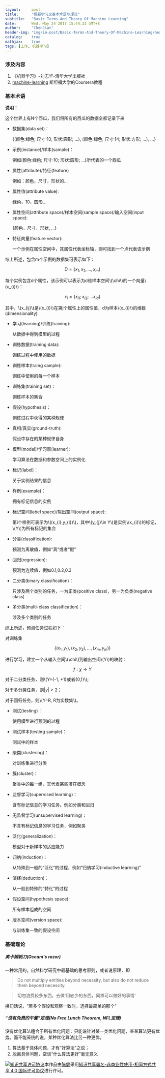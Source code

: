 ```yaml
---
layout:     post
title:      "机器学习之基本术语与理论"
subtitle:   "Basic Terms And Theory Of Machine Learning"
date:       Wed, May 24 2017 15:44:33 GMT+8
author:     "ChenJian"
header-img: "img/in-post/Basic-Terms-And-Theory-Of-Machine-Learning/head_blog.jpg"
catalog:    true
mathjax:    true
tags: [工作, 机器学习]
---
```



### 涉及内容

1. 《机器学习》-刘志华-清华大学出版社
2. [machine-learning](https://www.coursera.org/learn/machine-learning/home/welcome) 斯坦福大学的Coursera教程

### 基本术语

**说明：**

这个世界上有N个西瓜，我们将所有的西瓜的数据全都记录下来

- 数据集(data set)：
	
	{(颜色:绿色; 尺寸:10; 形状:圆形; ...), (颜色:绿色; 尺寸:14; 形状:方形; ...), ...}
	
- 示例(instance)/样本(sample)：
	
	例如(颜色:绿色; 尺寸:10; 形状:圆形; ...)所代表的一个西瓜
	
- 属性(attribute)/特征(feature)

	例如：颜色，尺寸，形状的...
	
- 属性值(attribute value):

	绿色，10，圆形...
	
- 属性空间(attribute space)/样本空间(sample space)/输入空间(input space):

	{颜色，尺寸，形状, ...}
	
- 特征向量(feature vector):

	一个示例在属性空间中，其属性代表坐标轴，则可找到一个点代表该示例

综上所述，包含m个示例的数据集可表示如下：

$$D=\{x_{1}, x_{2}, ..., x_{m}\}$$

每个实例包含d个属性，该示例可以表示为d维样本空间\\(\chi\\)的一个向量\\(x_{i}\\)：

$$x_{i}=\{x_{i1};x_{i2};...x_{id}\}$$

其中，\\(x_{ij}\\)是\\(x_{i}\\)在第j个属性上的属性值，d为样本\\(x_{i}\\)的维数(dimensionality)

- 学习(learning)/训练(training):
	
	从数据中得到模型的过程
	
- 训练数据(training data):

	训练过程中使用的数据
	
- 训练样本(traing sample):

	训练中使用的每一个样本

- 训练集(training set)：

	训练样本的集合
	
- 假设(hypothesis)：
	
	训练过程中获得的某种规律

- 真相/真实(ground-truth):

	假设中存在的某种规律自身
	
- 模型(model)/学习器(learner):

	学习算法在数据和参数空间上的实例化
	
- 标记(label)：

	关于实例结果的信息

- 样例(example)：

	拥有标记信息的实例
	
- 标记空间(label space)/输出空间(output space):

	第i个样例可表示为\\((x_{i},y_{i})\\)，其中\\(y_{j}\in Y\\)是实例\\(x_{i}\\)的标记，\\(Y\\)为所有标记的集合
	
- 分类(classification):

	预测为离散值，例如“真”或者“假”
	
- 回归(regression):

	预测为连续值，例如0.1,0.2,0.3

- 二分类(binary classification)：

	只涉及两个类别的任务，一为正类(positive class)，另一为负类(negative class)
	
- 多分类(multi-class classification)：

	涉及多个类别的任务
	
综上所述，预测任务过程如下：

对训练集

$$\{(x_{1},y_{1}),(x_{2},y_{2}),...,(x_{m},y_{m})\}$$

进行学习，建立一个从输入空间\\(\chi\\)到输出空间\\(Y\\)的映射：

$$f:\chi \rightarrow Y$$

对于二分类任务，则\\(Y={-1, +1}或者{0,1}\\);

对于多分类任务，则$\lvert y\rvert >2$；

对于回归任务，则\\(Y=R, R为实数集\\)。

- 测试(testing)：

	使用模型进行预测的过程

- 测试样本(testing sample)：

	测试中的样本
	
- 聚类(clustering)：

	对训练集进行分类

- 簇(cluster)：

	聚类中的每一组，其代表某些潜在概念
	
- 监督学习(supervised learning)：

	含有标记信息的学习任务，例如分类和回归
	
- 无监督学习(unsupervised learning)：

	不含有标记信息的学习任务，例如聚类
	
- 泛化(generalization)：

	模型对于新样本的适应能力

- 归纳(induction)：

	从特殊到一般的“泛化”的过程，例如“归纳学习(inductive learning)”
	
- 演绎(deduction)：

	从一般到特殊的“特化”的过程
	
- 假设空间(hypothesis space):

	所有样本组成的空间
	
- 版本空间(version space):

	与训练集一致的假设空间
	
### 基础理论

##### 奥卡姆剃刀(Occam's razor)

一种常用的，自然科学研究中最基础的思考原则，或者说原理，即

> Do not multiply entities beyond necessity, but also do not reduce them beyond necessity.

> 切勿浪费较多东西，去做‘用较少的东西，同样可以做好的事情’

换句话说，“若多个假设和观察一致时，选择最简单的那个”

##### “没有免费的午餐”定理(No Free Lunch Theorem, NFL定理)

没有优化算法适合于所有优化问题：只能说针对某一类优化问题，某某算法更有优势。而不能笼统的说，某种优化算法比另一种更优。

1. 算法基于具体问题，才有“好算法”之说；
2. 脱离具体问题，空谈“什么算法更好”毫无意义

<a rel="license" href="http://creativecommons.org/licenses/by-nc-sa/4.0/"><img alt="知识共享许可协议" style="border-width:0" src="https://i.creativecommons.org/l/by-nc-sa/4.0/88x31.png" /></a>本作品由<a xmlns:cc="http://creativecommons.org/ns#" href="https://o-my-chenjian.com/2017/05/24/Basic-Terms-And-Theory-Of-Machine-Learning/" property="cc:attributionName" rel="cc:attributionURL">陈健</a>采用<a rel="license" href="http://creativecommons.org/licenses/by-nc-sa/4.0/">知识共享署名-非商业性使用-相同方式共享 4.0 国际许可协议</a>进行许可。
	
	
	
	
	
	
	
	
	
	
	
	
	
	
	
	
	
	